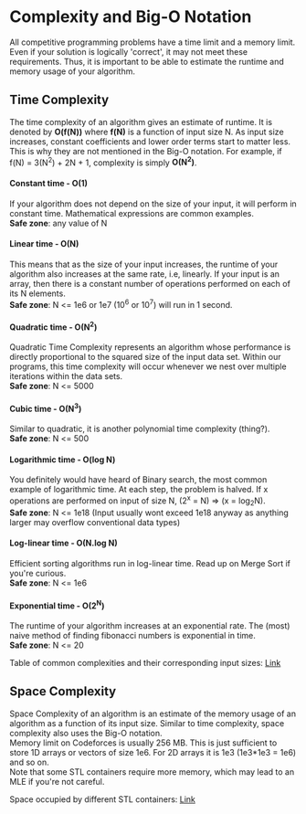 # Complexity and Big-O Notation
All competitive programming problems have a time limit and a memory limit. Even if your solution is logically 'correct', it may not meet these requirements. Thus, it is important to be able to estimate the runtime and memory usage of your algorithm.
## Time Complexity
The time complexity of an algorithm gives an estimate of runtime. It is denoted by **O(f(N))** where **f(N)** is a function of input size N. As input size increases, constant coefficients and lower order terms start to matter less. This is why they are not mentioned in the Big-O notation. For example, if f(N) = 3(N<sup>2</sup>) + 2N + 1, complexity is simply **O(N<sup>2</sup>)**.

#### Constant time - O(1)
If your algorithm does not depend on the size of your input, it will perform in constant time. Mathematical expressions are common examples.\
**Safe zone**: any value of N

#### Linear time - O(N)
This means that as the size of your input increases, the runtime of your algorithm also increases at the same rate, i.e, linearly. If your input is an array, then there is a constant number of operations performed on each of its N elements.\
**Safe zone**: N <= 1e6 or 1e7 (10<sup>6</sup> or 10<sup>7</sup>) will run in 1 second.

#### Quadratic time - O(N<sup>2</sup>)
Quadratic Time Complexity represents an algorithm whose performance is directly proportional to the squared size of the input data set. Within our programs, this time complexity will occur whenever we nest over multiple iterations within the data sets.\
**Safe zone**: N <= 5000

#### Cubic time - O(N<sup>3</sup>)
Similar to quadratic, it is another polynomial time complexity (thing?).\
**Safe zone**: N <= 500

#### Logarithmic time - O(log N)
You definitely would have heard of Binary search, the most common example of logarithmic time. At each step, the problem is halved. If x operations are performed on input of size N, (2<sup>x</sup> = N) => (x = log<sub>2</sub>N).\
**Safe zone**: N <= 1e18 (Input usually wont exceed 1e18 anyway as anything larger may overflow conventional data types)

#### Log-linear time - O(N.log N)
Efficient sorting algorithms run in log-linear time. Read up on Merge Sort if you're curious.\
**Safe zone**: N <= 1e6

#### Exponential time - O(2<sup>N</sup>)
The runtime of your algorithm increases at an exponential rate. The (most) naive method of finding fibonacci numbers is exponential in time. \
**Safe zone**: N <= 20

Table of common complexities and their corresponding input sizes: [Link](https://pasteboard.co/J6OCrxR.jpg)

## Space Complexity
Space Complexity of an algorithm is an estimate of the memory usage of an algorithm as a function of its input size. Similar to time complexity, space complexity also uses the Big-O notation.\
Memory limit on Codeforces is usually 256 MB. This is just sufficient to store 1D arrays or vectors of size 1e6. For 2D arrays it is 1e3 (1e3*1e3 = 1e6) and so on.\
Note that some STL containers require more memory, which may lead to an MLE if you're not careful.

Space occupied by different STL containers: [Link](https://pasteboard.co/J6ODpDi.jpg)
